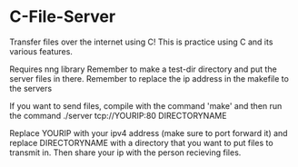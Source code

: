# C-File-Server

Transfer files over the internet using C! This is practice using C and its various features.

Requires nng library
Remember to make a test-dir directory and put the server files in there.
Remember to replace the ip address in the makefile to the servers

If you want to send files, compile with the command 'make' and then run the command ./server tcp://YOURIP:80 DIRECTORYNAME

Replace YOURIP with your ipv4 address (make sure to port forward it) and replace DIRECTORYNAME with a directory that you want to put files to transmit in. Then share your ip with the person recieving files. 
